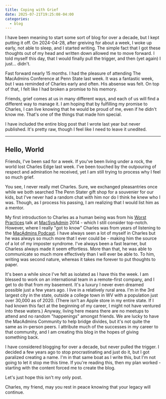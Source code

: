 ```yaml
---
title: Coping with Grief
date: 2025-07-21T19:25:08-04:00
categories:
  - blog
---
```


I have been meaning to start some sort of blog for over a decade, but I kept putting it off. On 2024-04-28, after greiving for about a week, I woke up early, not able to sleep, and I started writing. The simple fact that I got these thoughts out of my head and written down allowed me to move forward. I told myself this day, that I would finally pull the trigger, and then (yet again) I just... didn't.

Fast forward nearly 15 months. I had the pleasure of attending The MacAdmins Conference at Penn State last week. It was a fantastic week, but I was reminded of Charles early and often. His absense was felt. On top of that, I felt like I had broken a promise to his memory.

Friends, grief comes at us in many different ways, and each of us will find a different way to manage it. I am hoping that by fulfilling my promise to Charles, I can live knowing that he would be proud of me, even if he didn't know me. That's one of the things that made him special.

I have included the entire blog post that I wrote last year but never published. It's pretty raw, though I feel like I need to leave it unedited.

---

## Hello, World

Friends, I've been sad for a week. If you've been living under a rock, the world lost Charles Edge last week. I've been touched by the outpouring of respect and admiration he received, yet I am still trying to process why I feel so much grief.

You see, I never really met Charles. Sure, we exchanged pleasantries once while we both searched The Penn Stater gift shop for a souvenier for our kids, but I've never had a random chat with him nor do I think he knew who I was. Though, as I process his passing, I am realizing that I would list him as a mentor.

My first introduction to Charles as a human being was from his [Worst Practices](https://docs.macsysadmin.se/2014/video/Day1Session4.mp4) talk at [MacSysAdmin](https://macsysadmin.se/) 2014 - which I still consider top-notch. However, where I really "got to know" Charles was from years of listening to the [MacAdmins Podcast](https://podcast.macadmins.org/). I have always seen a lot of myself in Charles but he was always so much more that I ever could be - making him the source of a lot of my imposter syndrome. I've always been a fast learner, but Charless always made it seem effortless. More than that, he was able to communicate so much more effectively than I will ever be able to. To him, writing was second nature, whereas it takes me forever to put thoughts to paper.

It's been a while since I've felt as isolated as I have this the week. I am blessed to work on an international team in a remote-first company, and I get to do that from my basement. It's a luxury I never even dreamed possible just a few years ago. I live in a relatively rural area. I'm in the 3rd largest city in the state, outside a college town in WV with a population just over 30,000 as of 2020. (There isn't an Apple store in my entire state. If I had known this fact at the beginning of my career, I might not have ventured into these waters.) Anyway, living here means there are no meetups to attend and no random "happenings" amongst friends. We are lucky to have the MacAdmins Community to help bridge divides, but it's not quite the same as in-person peers. I attribute much of the successes in my career to that community, and I am creating this blog in the hopes of giving something back.

I have considered blogging for over a decade, but never pulled the trigger. I decided a few years ago to stop procrastinating and just do it, but I got paralized creating a name. I'm in that same boat as I write this, but I'm not going to let it stop me this time. If you're reading this, then my plan worked - starting with the content forced me to create the blog.

Let's just hope this isn't my only post.

Charles, my friend, may you rest in peace knowing that your legacy will continue.
